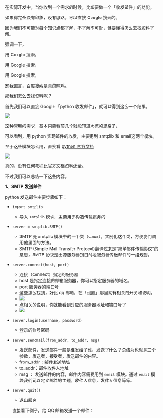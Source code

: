 在实际开发中，当你收到一个需求的时候，比如要做一个「收发邮件」的功能。

如果你完全没有印象，没有思路，可以直接 Google 搜索的。

因为我们不可能对每个知识点都了解，不了解不可耻，但要懂得怎么去找资料了解。

强调一下，

用 Google 搜索。

用 Google 搜索。

用 Google 搜索。

恕我直言，百度搜索是真的辣鸡。

那我们怎么去找资料呢？

首先我们可以直接 Google 「python 收发邮件」，就可以得到这么一个结果。

![](http://twowaterimage.oss-cn-beijing.aliyuncs.com/2019-10-15-065554.png)

这种常用的需求，基本只要看前几个就能知道大概的思路了。

可以看到，用 python 实现邮件的收发，主要用到 smtplib 和 email这两个模块。


至于这些模块怎么用，直接看 [python 官方文档](https://docs.python.org/3.7/library/smtplib.html?highlight=smtplib)

![](http://twowaterimage.oss-cn-beijing.aliyuncs.com/2019-10-15-065957.png)

真的，没有任何教程比官方文档资料还全。

不过我们可以总结一下这些内容。

**1、SMTP 发送邮件**

python 发送邮件主要步骤如下：

* `import smtplib` 
    - 导入 `smtplib` 模块，主要用于构造传输服务的
*  `server = smtplib.SMTP()`
    - SMTP 是 smtplib 模块中的一个类（class），实例化这个类，方便我们调用他里面的方法。
    - SMTP (Simple Mail Transfer Protocol)翻译过来是“简单邮件传输协议”的意思，SMTP 协议是由源服务器到目的地服务器传送邮件的一组规则。
*  `server.connect(host, port)`
     - 连接（connect）指定的服务器
     - host 是指定连接的邮箱服务器，你可以指定服务器的域名。
     - port 服务器的端口号
     - 这些怎么找到，好比 qq 邮箱，在「设置」那里就有相关的开关和说明。
     - ![](http://twowaterimage.oss-cn-beijing.aliyuncs.com/2019-10-15-090427.png)
     - 点相关的说明，你就能看到对应的服务器地址和端口号了
     - ![](http://twowaterimage.oss-cn-beijing.aliyuncs.com/2019-10-15-090619.png)
*  `server.login(username, password)`
    - 登录的账号密码 
* `server.sendmail(from_addr, to_addr, msg)`
    - 发送邮件，发送邮件一般是谁发给了谁，发送了什么？总结为也就是三个参数，发送者，接受者，发送邮件的内容。
    - from_addr：邮件发送地址
    - to_addr：邮件收件人地址
    - msg ： 发送邮件的内容，邮件内容需要用到 `email` 模块。通过 `email` 模块我们可以定义邮件的主题，收件人信息，发件人信息等等。
* `server.quit()`
    - 退出服务

    直接看下例子，给 QQ 邮箱发送一个邮件：
    
    

